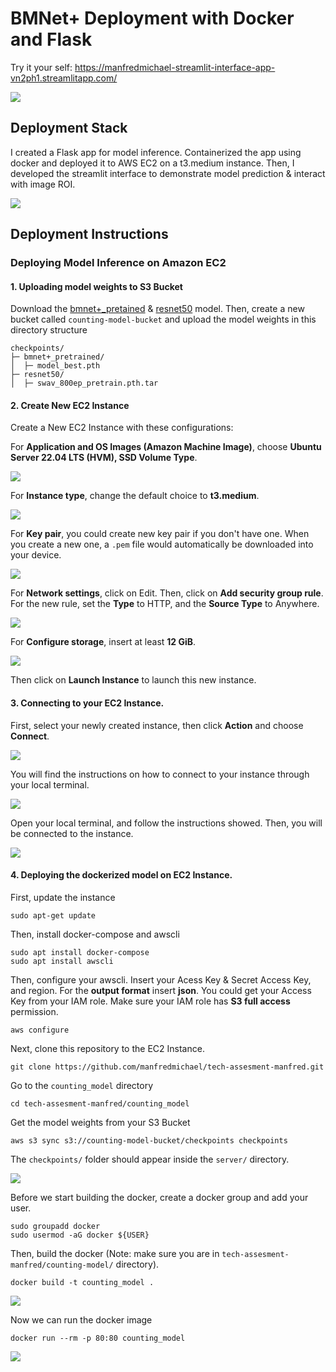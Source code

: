 # BMNet+ Deployment with Docker and Flask

Try it your self: https://manfredmichael-streamlit-interface-app-vn2ph1.streamlitapp.com/

![](https://github.com/manfredmichael/tech-assesment-mlflow-amazon-sagemaker/blob/main/assets/counting-model-demo.gif?raw=true)

## Deployment Stack

I created a Flask app for model inference. Containerized the app using docker and deployed it to AWS EC2 on a t3.medium instance. Then, I developed the streamlit interface to demonstrate model prediction & interact with image ROI.

![](https://github.com/manfredmichael/tech-assesment-mlflow-amazon-sagemaker/blob/main/assets/pipeline.png?raw=true)

## Deployment Instructions
### Deploying Model Inference on Amazon EC2

#### 1. Uploading model weights to S3 Bucket

Download the [bmnet+_pretained](https://www.dropbox.com/s/mr52q8kp9tp7cy9/model_best.pth?dl=0) & [resnet50](https://dl.fbaipublicfiles.com/deepcluster/swav_800ep_pretrain.pth.tar) model. Then, create a new bucket called `counting-model-bucket` and upload the model weights in this directory structure
```
checkpoints/
├─ bmnet+_pretrained/
│  ├─ model_best.pth
├─ resnet50/
│  ├─ swav_800ep_pretrain.pth.tar
```

#### 2. Create New EC2 Instance

Create a New EC2 Instance with these configurations:

For **Application and OS Images (Amazon Machine Image)**, choose **Ubuntu Server 22.04 LTS (HVM), SSD Volume Type**.

![](https://github.com/manfredmichael/tech-assesment-mlflow-amazon-sagemaker/blob/main/assets/2.1.png?raw=true)

For **Instance type**, change the default choice to **t3.medium**.

![](https://github.com/manfredmichael/tech-assesment-mlflow-amazon-sagemaker/blob/main/assets/2.2.png?raw=true)

For **Key pair**, you could create new key pair if you don't have one. When you create a new one, a `.pem` file would automatically be downloaded into your device.

![](https://github.com/manfredmichael/tech-assesment-mlflow-amazon-sagemaker/blob/main/assets/2.3.png?raw=true)

For **Network settings**, click on Edit. Then, click on **Add security group rule**. For the new rule, set the **Type** to HTTP, and the **Source Type** to Anywhere.

![](https://github.com/manfredmichael/tech-assesment-mlflow-amazon-sagemaker/blob/main/assets/2.4.png?raw=true)

For **Configure storage**, insert at least **12 GiB**. 

![](https://github.com/manfredmichael/tech-assesment-mlflow-amazon-sagemaker/blob/main/assets/2.5.png?raw=true)

Then click on **Launch Instance** to launch this new instance.

#### 3. Connecting to your EC2 Instance.

First, select your newly created instance, then click **Action** and choose **Connect**.

![](https://github.com/manfredmichael/tech-assesment-mlflow-amazon-sagemaker/blob/main/assets/3.1.png?raw=true)

You will find the instructions on how to connect to your instance through your local terminal.

![](https://github.com/manfredmichael/tech-assesment-mlflow-amazon-sagemaker/blob/main/assets/3.2.png?raw=true)

Open your local terminal, and follow the instructions showed. Then, you will be connected to the instance.

![](https://github.com/manfredmichael/tech-assesment-mlflow-amazon-sagemaker/blob/main/assets/3.3.png?raw=true)

#### 4. Deploying the dockerized model on EC2 Instance.

First, update the instance

```sudo apt-get update```

Then, install docker-compose and awscli

```
sudo apt install docker-compose
sudo apt install awscli
```

Then, configure your awscli. Insert your Acess Key & Secret Access Key, and region. For the **output format** insert **json**. You could get your Access Key from your IAM role. Make sure your IAM role has **S3 full access** permission.

```aws configure```

Next, clone this repository to the EC2 Instance.

```git clone https://github.com/manfredmichael/tech-assesment-manfred.git```

Go to the `counting_model` directory

```cd tech-assesment-manfred/counting_model```

Get the model weights from your S3 Bucket

```aws s3 sync s3://counting-model-bucket/checkpoints checkpoints```

The `checkpoints/` folder should appear inside the `server/` directory.

![](https://github.com/manfredmichael/tech-assesment-mlflow-amazon-sagemaker/blob/main/assets/4.1.png?raw=true)

Before we start building the docker, create a docker group and add your user.

```
sudo groupadd docker
sudo usermod -aG docker ${USER}
```

Then, build the docker (Note: make sure you are in `tech-assesment-manfred/counting-model/` directory).

```
docker build -t counting_model .
```

![](https://github.com/manfredmichael/tech-assesment-mlflow-amazon-sagemaker/blob/main/assets/4.2.png?raw=true)

Now we can run the docker image

```
docker run --rm -p 80:80 counting_model
```

![](https://github.com/manfredmichael/tech-assesment-mlflow-amazon-sagemaker/blob/main/assets/4.3.png?raw=true)


